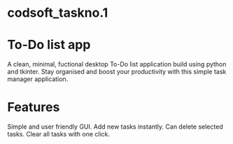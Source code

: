 # codsoft_taskno.1
# To-Do list app
A clean, minimal, fuctional desktop To-Do list application build using python and tkinter.
Stay organised and boost your productivity with this simple task manager application.
# Features
Simple and user friendly GUI.
Add new tasks instantly.
Can delete selected tasks.
Clear all tasks with one click.

